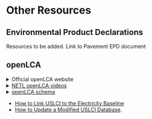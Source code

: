 # Other Resources

## Environmental Product Declarations

Resources to be added. Link to Pavement EPD document


## openLCA
<details>
 <summary><a>Official openLCA website</a></b></summary>
  
-  [Download openLCA](https://www.openlca.org/download/)</br>
-  [openLCA v2 User Manual](https://greendelta.github.io/openLCA2-manual/introduction/index.html)
</details>


<details>
 <summary><a href="https://netl.doe.gov/LCA/co2u/Training">NETL openLCA videos</a></b></summary>

-  Series of YouTube videos, developed by the National Energy Technology Laboratory (NETL) in support of their CO2U program, introducing basic openLCA functionalities including:
    -  Introduction, creating unit processes, analyzing product systems (i.e running results), uncertainty analysis, product management and importing and exporting data.

</details>

<details>
 <summary><a href="https://greendelta.github.io/olca-schema/">openLCA schema</a></b></summary>

Documentation of the data exchange format underlying the openLCA software. This schema is the corollary to other common LCA data exchange formats such as Ecospold I/II, Simapro csv, and ILCD.

</details>


- [How to Link USLCI to the Electricity Baseline](https://www.youtube.com/watch?v=SFGk85HmtL4&list=PLmIn8Hncs7bFUOyXZNGXwG4LtdoTfLz6Q&index=8)</br>
- [How to Update a Modified USLCI Database](https://www.youtube.com/watch?v=N54K2QppKYw&list=PLmIn8Hncs7bFUOyXZNGXwG4LtdoTfLz6Q&index=9).

</details>

